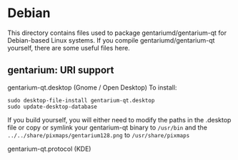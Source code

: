 
Debian
====================
This directory contains files used to package gentariumd/gentarium-qt
for Debian-based Linux systems. If you compile gentariumd/gentarium-qt yourself, there are some useful files here.

## gentarium: URI support ##


gentarium-qt.desktop  (Gnome / Open Desktop)
To install:

	sudo desktop-file-install gentarium-qt.desktop
	sudo update-desktop-database

If you build yourself, you will either need to modify the paths in
the .desktop file or copy or symlink your gentarium-qt binary to `/usr/bin`
and the `../../share/pixmaps/gentarium128.png` to `/usr/share/pixmaps`

gentarium-qt.protocol (KDE)

